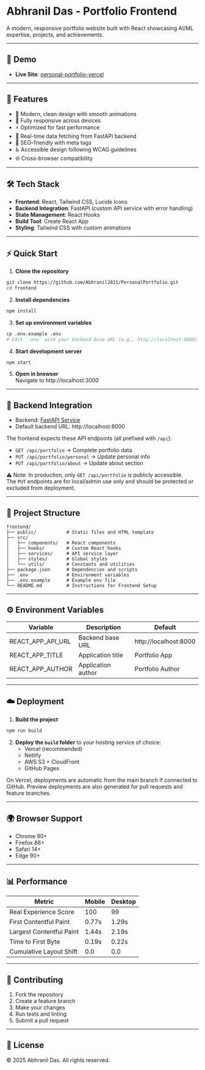 # Abhranil Das - Portfolio Frontend

A modern, responsive portfolio website built with React showcasing AI/ML expertise, projects, and achievements.  

---

## 📸 Demo

- **Live Site**: [personal-portfolio-vercel](https://personal-portfolio-gray-ten-12.vercel.app/)

---

## 🚀 Features

- 🎨 Modern, clean design with smooth animations  
- 📱 Fully responsive across devices  
- ⚡ Optimized for fast performance  
- 🔄 Real-time data fetching from FastAPI backend  
- 🎯 SEO-friendly with meta tags  
- ♿ Accessible design following WCAG guidelines  
- 🌐 Cross-browser compatibility  

---

## 🛠 Tech Stack

- **Frontend**: React, Tailwind CSS, Lucide Icons  
- **Backend Integration**: FastAPI (custom API service with error handling)  
- **State Management**: React Hooks  
- **Build Tool**: Create React App  
- **Styling**: Tailwind CSS with custom animations  

---

## ⚡ Quick Start

1. **Clone the repository**  
```bash
git clone https://github.com/Abhranil2021/PersonalPortfolio.git  
cd frontend  
```

2. **Install dependencies**  
```bash
npm install  
```

3. **Set up environment variables**  
```bash
cp .env.example .env  
# Edit `.env` with your backend base URL (e.g., http://localhost:8000)  
```

4. **Start development server**  
```bash
npm start  
```

5. **Open in browser**  
Navigate to http://localhost:3000  

---

## 🔗 Backend Integration

- Backend: [FastAPI Service](../backend/README.md)  
- Default backend URL: http://localhost:8000  

The frontend expects these API endpoints (all prefixed with `/api`):  

- `GET /api/portfolio` → Complete portfolio data  
- `PUT /api/portfolio/personal` → Update personal info  
- `PUT /api/portfolio/about` → Update about section  

⚠️ Note: In production, only `GET /api/portfolio` is publicly accessible.  
The `PUT` endpoints are for local/admin use only and should be protected or excluded from deployment.  

---

## 📂 Project Structure

```text
frontend/  
├── public/           # Static files and HTML template  
├── src/  
│   ├── components/   # React components  
│   ├── hooks/        # Custom React hooks  
│   ├── services/     # API service layer  
│   ├── styles/       # Global styles  
│   └── utils/        # Constants and utilities  
├── package.json      # Dependencies and scripts  
├── .env              # Environment variables  
├── .env.example      # Example env file  
└── README.md         # Instructions for Frontend Setup  
```

---

## ⚙️ Environment Variables

| Variable            | Description              | Default                  |
|---------------------|--------------------------|--------------------------|
| REACT_APP_API_URL   | Backend base URL         | http://localhost:8000    |
| REACT_APP_TITLE     | Application title        | Portfolio App            |
| REACT_APP_AUTHOR    | Application author       | Portfolio Author         |

---

## ☁️ Deployment

1. **Build the project**  
```bash
npm run build  
```

2. **Deploy the `build` folder** to your hosting service of choice:  
   - Vercel (recommended)  
   - Netlify  
   - AWS S3 + CloudFront  
   - GitHub Pages  

On Vercel, deployments are automatic from the main branch if connected to GitHub.
Preview deployments are also generated for pull requests and feature branches.

---

## 🌍 Browser Support

- Chrome 90+  
- Firefox 88+  
- Safari 14+  
- Edge 90+  

---

## 📊 Performance

| Metric                  | Mobile  | Desktop |
|-------------------------|---------|---------|
| Real Experience Score   | 100     | 99      |
| First Contentful Paint  | 0.77s   | 1.29s   |
| Largest Contentful Paint| 1.44s   | 2.19s   |
| Time to First Byte      | 0.19s   | 0.22s   |
| Cumulative Layout Shift | 0.0     | 0.0     |

---

## 🤝 Contributing

1. Fork the repository  
2. Create a feature branch  
3. Make your changes  
4. Run tests and linting  
5. Submit a pull request  

---

## 📜 License

© 2025 Abhranil Das. All rights reserved.
